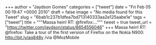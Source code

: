 
+++
author = "Jaydson Gomes"
categories = ["tweet"]
date = "Fri Feb 05 00:19:47 +0000 2010"
draft = false
image = "No media found for this Tweet"
slug = "6bab1c237b1dfea7bd713140333aa2e125aabe1e"
tags = ["tweet"]
title = """Massa hein! RT: @firefox:..."""
tweet = true
tweet_url = "https://twitter.com/jaydson/status/8654556046"
+++
Massa hein! RT: @firefox: Take a tour of the first version of Firefox on the Nokia N900: http://bit.ly/aq848y /via @MozMobile
